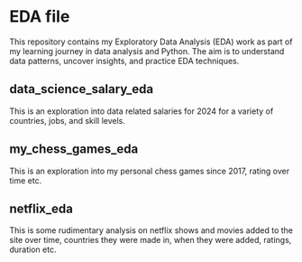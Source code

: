 # EDA file

This repository contains my Exploratory Data Analysis (EDA) work as part of my learning journey in data analysis and Python. The aim is to understand data patterns, uncover insights, and practice EDA techniques.

## data_science_salary_eda
This is an exploration into data related salaries for 2024 for a variety of countries, jobs, and skill levels.

## my_chess_games_eda
This is an exploration into my personal chess games since 2017, rating over time etc.

## netflix_eda
This is some rudimentary analysis on netflix shows and movies added to the site over time, countries they were made in, when they were added, ratings, duration etc.